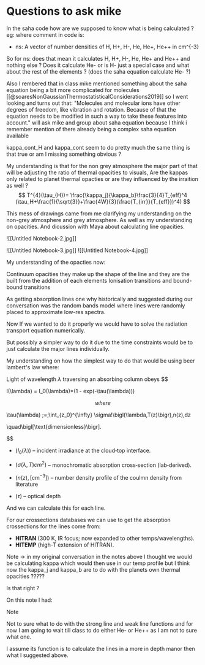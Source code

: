 

# Questions to ask mike 
In the saha code how are we supposed to know what is being calculated ? 
eg:
where comment in code is:
- ns: A vector of number densities of H, H+, H-, He, He+, He++ in cm^{-3} 

So for ns: does that mean it calculates H, H+, H-, He, He+ and He++ and nothing else ? Does it calculate He- or is H- just a special case and what about the rest of the elements ?
(does the saha equation calculate He- ?)

Also I rembered that in class mike mentioned something about the saha equation being a bit more complicated for molecules [[@soaresNonGaussianThermostatisticalConsiderations2019]] so I went looking and turns out that: "Molecules and molecular ions have other degrees of freedom, like vibration and rotation. Because of that the equation needs to be modified in such a way to take these features into account."
will ask mike and group about saha equation because I think i remember mention of there already being a complex saha equation available 

kappa_cont_H and kappa_cont seem to do pretty much the same thing is that true or am I missing something obvious ? 

My understanding is that for the non grey atmosphere the major part of that will be adjusting the ratio of thermal opacities to visuals,
Are the kappas only related to planet thermal opacties or are they influenced by the irraition as well ? 
$$
T^{4}(\tau_{H})= \frac{\kappa_j}{\kappa_b}\frac{3}{4}T_{eff}^4 (\tau_H+\frac{1}{\sqrt{3}}+\frac{4W}{3}(\frac{T_{irr}}{T_{eff}})^4)
$$

This mess of drawings came from me clarifying my understanding on the non-grey atmosphere and grey atmosphere. As well as my understanding on opacities. And dicussion with Maya about calculating line opacities. 

![[Untitled Notebook-2.jpg]]

![[Untitled Notebook-3.jpg]]
![[Untitled Notebook-4.jpg]]

My understanding of the opacties now:

Continuum opacities they make up the shape of the line and they are the built from the addition of each elements Ionisation transitions and bound-bound transitions

As getting absorption lines one why historically and suggested during our conversation was the random bands model where lines were randomly placed to approximate low-res spectra.

Now If we wanted to do it properly we would have to solve the radiation transport equation numerically. 

But possibly a simpler way to do it due to the time constraints would be to just calculate the major lines individually. 

My understanding on how the simplest way to do that would be using beer lambert's law where: 

Light of wavelength $\lambda$ traversing an absorbing column obeys
$$

I(\lambda) = I_0(\lambda)*(1 - exp(-\tau(\lambda)))

$$
where
$$

\tau(\lambda) \;=\;\int_{z_0}^{\infty} \sigma\!\bigl(\lambda,T(z)\bigr)\,n(z)\,dz

\quad\bigl[\text{dimensionless}\bigr].

$$

* $( I_0(\lambda) )$ – incident irradiance at the cloud‑top interface.

* $( \sigma(\lambda,T) cm^{2})$ – monochromatic absorption cross‑section (lab‑derived).

* $( n(z) ,[\mathrm{cm^{-3}}] )$ – number density profile of the coulmn density from literature 

* $( \tau )$ – optical depth 

And we can calculate this for each line. 

For our crossections databases we can use to get the absorption crossections for the lines come from: 

- **HITRAN** (300 K, IR focus; now expanded to other temps/wavelengths).
- **HITEMP** (high-T extension of HITRAN).

Note -> in my original conversation in the notes above I thought we would be calculating kappa which would then use in our temp profile but I think now the kappa_j and kappa_b are to do with the planets own thermal opacities ????? 

Is that right ? 

On this note I had: 
>[!note]
>Not to sure what to do with the strong line and weak line functions and for now I am going to wait till class to do either He- or He++ as I am not to sure what one. 

I assume its function is to calculate the lines in a more in depth manor then what I suggested above. 